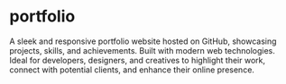 # portfolio
A sleek and responsive portfolio website hosted on GitHub, showcasing projects, skills, and achievements. Built with modern web technologies. Ideal for developers, designers, and creatives to highlight their work, connect with potential clients, and enhance their online presence.
